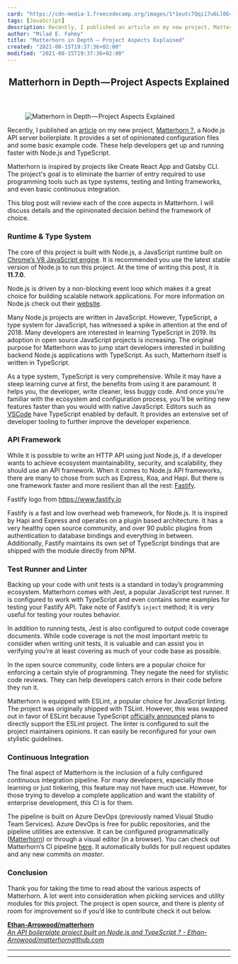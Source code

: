 ```yaml
---
card: "https://cdn-media-1.freecodecamp.org/images/1*1eutc7Qqi17u6Ll0E4wKoA.jpeg"
tags: [JavaScript]
description: Recently, I published an article on my new project, Matterhor
author: "Milad E. Fahmy"
title: "Matterhorn in Depth — Project Aspects Explained"
created: "2021-08-15T19:37:36+02:00"
modified: "2021-08-15T19:37:36+02:00"
---
```

<div class="site-wrapper">
<main id="site-main" class="site-main outer">
<div class="inner">
<article class="post-full post tag-javascript tag-nodejs tag-typescript tag-continuous-integration tag-testing ">
<header class="post-full-header">
<h1 class="post-full-title">Matterhorn in Depth — Project Aspects Explained</h1>
</header>
<figure class="post-full-image">
<picture>
<source media="(max-width: 700px)" sizes="1px" srcset="data:image/gif;base64,R0lGODlhAQABAIAAAAAAAP///yH5BAEAAAAALAAAAAABAAEAAAIBRAA7 1w">
<source media="(min-width: 701px)" sizes="(max-width: 800px) 400px,
(max-width: 1170px) 700px,
1400px" srcset="https://cdn-media-1.freecodecamp.org/images/1*1eutc7Qqi17u6Ll0E4wKoA.jpeg 300w,
https://cdn-media-1.freecodecamp.org/images/1*1eutc7Qqi17u6Ll0E4wKoA.jpeg 600w,
https://cdn-media-1.freecodecamp.org/images/1*1eutc7Qqi17u6Ll0E4wKoA.jpeg 1000w,
https://cdn-media-1.freecodecamp.org/images/1*1eutc7Qqi17u6Ll0E4wKoA.jpeg 2000w">
<img onerror="this.style.display='none'" src="https://cdn-media-1.freecodecamp.org/images/1*1eutc7Qqi17u6Ll0E4wKoA.jpeg" alt="Matterhorn in Depth — Project Aspects Explained">
</picture>
</figure>
<section class="post-full-content">
<div class="post-content">
<p>Recently, I published an <a href="https://medium.freecodecamp.org/announcing-matterhorn-a-node-js-api-server-boilerplate-4994759f1bf6" rel="noopener">article</a> on my new project, <a href="https://github.com/Ethan-Arrowood/matterhorn" rel="noopener">Matterhorn ?,</a> a Node.js API server boilerplate. It provides a set of opinionated configuration files and some basic example code. These help developers get up and running faster with Node.js and TypeScript.</p>
<p>Matterhorn is inspired by projects like Create React App and Gatsby CLI. The project's goal is to eliminate the barrier of entry required to use programming tools such as type systems, testing and linting frameworks, and even basic continuous integration.</p>
<p>This blog post will review each of the core aspects in Matterhorn. I will discuss details and the opinionated decision behind the framework of choice.</p>
<h3 id="runtime-type-system">Runtime &amp; Type System</h3>
<p>The core of this project is built with Node.js, a JavaScript runtime built on <a href="https://developers.google.com/v8/" rel="noopener">Chrome’s V8 JavaScript engine</a>. It is recommended you use the latest stable version of Node.js to run this project. At the time of writing this post, it is <strong>11.7.0</strong>.</p>
<p>Node.js is driven by a non-blocking event loop which makes it a great choice for building scalable network applications. For more information on Node.js check out their <a href="https://nodejs.org/en/" rel="noopener">website</a>.</p>
<p>Many Node.js projects are written in JavaScript. However, TypeScript, a type system for JavaScript, has witnessed a spike in attention at the end of 2018. Many developers are interested in learning TypeScript in 2019. Its adoption in open source JavaScript projects is increasing. The original purpose for Matterhorn was to jump start developers interested in building backend Node.js applications with TypeScript. As such, Matterhorn itself is written in TypeScript.</p>
<p>As a type system, TypeScript is very comprehensive. While it may have a steep learning curve at first, the benefits from using it are paramount. It helps you, the developer, write cleaner, less buggy code. And once you’re familiar with the ecosystem and configuration process, you’ll be writing new features faster than you would with native JavaScript. Editors such as <a href="https://code.visualstudio.com/" rel="noopener">VSCode</a> have TypeScript enabled by default. It provides an extensive set of developer tooling to further improve the developer experience.</p>
<h3 id="api-framework">API Framework</h3>
<p>While it is possible to write an HTTP API using just Node.js, if a developer wants to achieve ecosystem maintainability, security, and scalability, they should use an API framework. When it comes to Node.js API frameworks, there are many to chose from such as Express, Koa, and Hapi. But there is one framework faster and more resilient than all the rest: <a href="https://www.fastify.io/" rel="noopener">Fastify</a>.</p>
<figcaption>Fastify logo from <a href="https://www.fastify.io" rel="noopener" target="_blank" title="">https://www.fastify.io</a></figcaption>
</figure>
<p>Fastify is a fast and low overhead web framework, for Node.js. It is inspired by Hapi and Express and operates on a plugin based architecture. It has a very healthy open source community, and over 90 public plugins from authentication to database bindings and everything in between. Additionally, Fastify maintains its own set of TypeScript bindings that are shipped with the module directly from NPM.</p>
<h3 id="test-runner-and-linter">Test Runner and Linter</h3>
<p>Backing up your code with unit tests is a standard in today’s programming ecosystem. Matterhorn comes with Jest, a popular JavaScript test runner. It is configured to work with TypeScript and even contains some examples for testing your Fastify API. Take note of Fastify’s <code>inject</code> method; it is very useful for testing your routes behavior.</p>
<p>In addition to running tests, Jest is also configured to output code coverage documents. While code coverage is not the most important metric to consider when writing unit tests, it is valuable and can assist you in verifying you’re at least covering as much of your code base as possible.</p>
<p>In the open source community, code linters are a popular choice for enforcing a certain style of programming. They negate the need for stylistic code reviews. They can help developers catch errors in their code before they run it.</p>
<p>Matterhorn is equipped with ESLint, a popular choice for JavaScript linting. The project was originally shipped with TSLint. However, this was swapped out in favor of ESLint because TypeScript <a href="https://github.com/Microsoft/TypeScript/issues/29288" rel="noopener">officially announced</a> plans to directly support the ESLint project. The linter is configured to suit the project maintainers opinions. It can easily be reconfigured for your own stylistic guidelines.</p>
<h3 id="continuous-integration">Continuous Integration</h3>
<p>The final aspect of Matterhorn is the inclusion of a fully configured continuous integration pipeline. For many developers, especially those learning or just tinkering, this feature may not have much use. However, for those trying to develop a complete application and want the stability of enterprise development, this CI is for them.</p>
<p>The pipeline is built on Azure DevOps (previously named Visual Studio Team Services). Azure DevOps is free for public repositories, and the pipeline utilities are extensive. It can be configured programmatically (<a href="https://github.com/Ethan-Arrowood/matterhorn/blob/master/azure-pipelines.yml" rel="noopener">Matterhorn</a>) or through a visual editor (in a browser). You can check out Matterhorn’s CI pipeline <a href="https://dev.azure.com/arrowoode/matterhorn/_build?definitionId=3" rel="noopener">here</a>. It automatically builds for pull request updates and any new commits on <em>master</em>.</p>
<h3 id="conclusion">Conclusion</h3>
<p>Thank you for taking the time to read about the various aspects of Matterhorn. A lot went into consideration when picking services and utility modules for this project. The project is open source, and there is plenty of room for improvement so if you’d like to contribute check it out below.</p>
<p><a href="https://github.com/Ethan-Arrowood/matterhorn" rel="noopener"><strong>Ethan-Arrowood/matterhorn</strong></a><br><a href="https://github.com/Ethan-Arrowood/matterhorn" rel="noopener"><em>An API boilerplate project built on Node.js and TypeScript ? - Ethan-Arrowood/matterhorng</em>ithub.com</a></p>
</div>
<hr>
<hr>
</section>
</article>
</div>
</main>
</div>
<!-- Google Tag Manager (noscript) -->
<!-- End Google Tag Manager (noscript) -->
